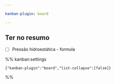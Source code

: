 ```yaml
---

kanban-plugin: board

---
```


## Ter no resumo

- [ ] Pressão hidroestática - formula




%% kanban:settings
```
{"kanban-plugin":"board","list-collapse":[false]}
```
%%